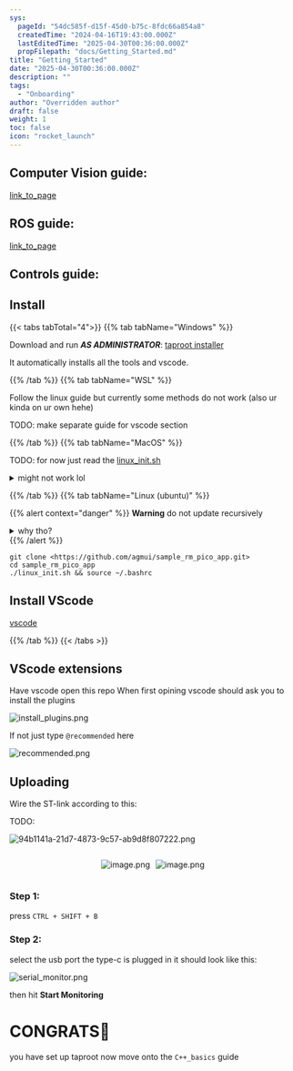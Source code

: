 ```yaml
---
sys:
  pageId: "54dc585f-d15f-45d0-b75c-8fdc66a854a8"
  createdTime: "2024-04-16T19:43:00.000Z"
  lastEditedTime: "2025-04-30T00:36:00.000Z"
  propFilepath: "docs/Getting_Started.md"
title: "Getting_Started"
date: "2025-04-30T00:36:00.000Z"
description: ""
tags:
  - "Onboarding"
author: "Overridden author"
draft: false
weight: 1
toc: false
icon: "rocket_launch"
---
```


## Computer Vision guide:

[link_to_page](86d45bc0-388b-4d26-8848-44f255f73d0e)

## ROS guide:

[link_to_page](3c76c1de-ec8f-46d6-8b0a-294005edc2d5)

## Controls guide:

## Install

{{< tabs tabTotal="4">}}
{{% tab tabName="Windows" %}}

Download and run _**AS ADMINISTRATOR**_: [taproot installer](https://github.com/Thornbots/TeachingFreshies/releases/tag/1.0)

It automatically installs all the tools and vscode.

{{% /tab %}}
{{% tab tabName="WSL" %}}

Follow the linux guide but currently some methods do not work (also ur kinda on ur own hehe)

TODO: make separate guide for vscode section

{{% /tab %}}
{{% tab tabName="MacOS" %}}

TODO: for now just read the [linux_init.sh](https://github.com/agmui/sample_rm_pico_app/blob/main/linux_init.sh)

<details>
<summary>might not work lol</summary>

`brew install libusb pkg-config`

Next install: [vscode](https://code.visualstudio.com/Download)

</details>

{{% /tab %}}
{{% tab tabName="Linux (ubuntu)" %}}

{{% alert context="danger" %}}
**Warning** do not update recursively
<details>
<summary>why tho?</summary>
There are some submodules that may go on for a while (like tinyusb) and I highly
recommend you don't need to get them.
If you want to see what submodules I update just look in `linux_init.sh`
</details>
{{% /alert %}}

```shell
git clone <https://github.com/agmui/sample_rm_pico_app.git>
cd sample_rm_pico_app
./linux_init.sh && source ~/.bashrc
```

## Install VScode

[vscode](https://code.visualstudio.com/Download)

{{% /tab %}}
{{< /tabs >}}

## VScode extensions

Have vscode open this repo
When first opining vscode should ask you to install the plugins

![install_plugins.png](https://prod-files-secure.s3.us-west-2.amazonaws.com/d518164a-d88e-44d1-a4ee-3adb3bd8bce0/89bd30f0-1825-4e77-867b-0a41ce370880/install_plugins.png?X-Amz-Algorithm=AWS4-HMAC-SHA256&X-Amz-Content-Sha256=UNSIGNED-PAYLOAD&X-Amz-Credential=ASIAZI2LB46637DH5R7N%2F20250517%2Fus-west-2%2Fs3%2Faws4_request&X-Amz-Date=20250517T200824Z&X-Amz-Expires=3600&X-Amz-Security-Token=IQoJb3JpZ2luX2VjEKz%2F%2F%2F%2F%2F%2F%2F%2F%2F%2FwEaCXVzLXdlc3QtMiJHMEUCIDIYo3CIR9aCYLnf%2Fq1OUbDjQ%2Fbe42%2FlPj8IRoK2o4KuAiEA%2BF1bgGix4kH9fLWGWiOIVnySrQAr4ZEXQsYqzKGRT6oq%2FwMIZRAAGgw2Mzc0MjMxODM4MDUiDAHfvpJFUNPo0deJ2SrcA2Beb%2FhBUSHMsMdL%2BAkLLToH049kCCbl9E2Tbw8AagJ9725bPrSYrLxkz4SLBfB8w673M3G4r5IuVnc4lV0qu26LC5WW2MsPXOlLM%2FwE9A33WHJMAR826LLHJhlnBGXdI6DpWjWzLbhn9Qz%2BcQu86cuiFXMPliW3iMg0cIA7l1c8%2FeLyB20VdCZgCKoJn51KD9jZNc1ZPYmwg5OrcTNH2OvLrLB7PeWkor4a%2FA8u2uY2Zebq5ySHyoNb0b3mX1uH2QWkrE1kOPjj7XgRyWXuOrOmxwFpnLLpBkQxrv9WA%2B1Q7tUNrZx8Kp9lYzad5Lky%2Fr%2BshxzKj5jAm6xzNu4lULfmBTs9jbI8tqgwIbBC1A%2BHSJ7XRKg7nAEP9H4iVW3CTAh0tC%2BtBG%2Fi9BKnkKSgOWLxUrhXXhzUMBCAD3FltKq7hmimRsPOcT%2BQAubxybpwAKBUhAzo1649P3gvL3Gd4WKNSJGildoY2l%2B1dGFqNV95CeBnyhMLPwBDOKw3r8F5HSuJYKkY7qhOszM5Rf57T8a9tM5ipQyfO%2BTISR%2FIjxqU92QZedSF50FgtQFtGBvSpX1%2FgqoGdvQ1LcZYcc4BHoOfqrJj6vL1tNk8HAbAtdDWbUgvsUwJmj31kMjkMI3Lo8EGOqUBybFTtg7yB1FxqlnvDgpdFBxTMsS%2BYsj55uCKo9cDJ6pn2cvs%2F9MUO7xaFd6%2FmRGVvqmCsp8HzxU9oMZuLhUci6FrOpAlVxJV%2F0zx3dzUhWb2LPL%2FC38cFkapON7wXtVxknDQFYDx%2BDL%2B2AeCdPzzbAGrkcuzNtQWKVoEBziAETB%2FyqwSg7YmcLpaa2AB%2F9cPrPeJ3Vwzj%2BUQHvYtxubBljn2zRCy&X-Amz-Signature=8cb74b045b5c7a9fdfe57ae42459cc8286f636adcd150840eef59f2af6d62a6e&X-Amz-SignedHeaders=host&x-id=GetObject)

If not just type `@recommended` here  

![recommended.png](https://prod-files-secure.s3.us-west-2.amazonaws.com/d518164a-d88e-44d1-a4ee-3adb3bd8bce0/61e661e9-5d85-4dfc-be0d-8d2097a5e793/recommended.png?X-Amz-Algorithm=AWS4-HMAC-SHA256&X-Amz-Content-Sha256=UNSIGNED-PAYLOAD&X-Amz-Credential=ASIAZI2LB46637DH5R7N%2F20250517%2Fus-west-2%2Fs3%2Faws4_request&X-Amz-Date=20250517T200824Z&X-Amz-Expires=3600&X-Amz-Security-Token=IQoJb3JpZ2luX2VjEKz%2F%2F%2F%2F%2F%2F%2F%2F%2F%2FwEaCXVzLXdlc3QtMiJHMEUCIDIYo3CIR9aCYLnf%2Fq1OUbDjQ%2Fbe42%2FlPj8IRoK2o4KuAiEA%2BF1bgGix4kH9fLWGWiOIVnySrQAr4ZEXQsYqzKGRT6oq%2FwMIZRAAGgw2Mzc0MjMxODM4MDUiDAHfvpJFUNPo0deJ2SrcA2Beb%2FhBUSHMsMdL%2BAkLLToH049kCCbl9E2Tbw8AagJ9725bPrSYrLxkz4SLBfB8w673M3G4r5IuVnc4lV0qu26LC5WW2MsPXOlLM%2FwE9A33WHJMAR826LLHJhlnBGXdI6DpWjWzLbhn9Qz%2BcQu86cuiFXMPliW3iMg0cIA7l1c8%2FeLyB20VdCZgCKoJn51KD9jZNc1ZPYmwg5OrcTNH2OvLrLB7PeWkor4a%2FA8u2uY2Zebq5ySHyoNb0b3mX1uH2QWkrE1kOPjj7XgRyWXuOrOmxwFpnLLpBkQxrv9WA%2B1Q7tUNrZx8Kp9lYzad5Lky%2Fr%2BshxzKj5jAm6xzNu4lULfmBTs9jbI8tqgwIbBC1A%2BHSJ7XRKg7nAEP9H4iVW3CTAh0tC%2BtBG%2Fi9BKnkKSgOWLxUrhXXhzUMBCAD3FltKq7hmimRsPOcT%2BQAubxybpwAKBUhAzo1649P3gvL3Gd4WKNSJGildoY2l%2B1dGFqNV95CeBnyhMLPwBDOKw3r8F5HSuJYKkY7qhOszM5Rf57T8a9tM5ipQyfO%2BTISR%2FIjxqU92QZedSF50FgtQFtGBvSpX1%2FgqoGdvQ1LcZYcc4BHoOfqrJj6vL1tNk8HAbAtdDWbUgvsUwJmj31kMjkMI3Lo8EGOqUBybFTtg7yB1FxqlnvDgpdFBxTMsS%2BYsj55uCKo9cDJ6pn2cvs%2F9MUO7xaFd6%2FmRGVvqmCsp8HzxU9oMZuLhUci6FrOpAlVxJV%2F0zx3dzUhWb2LPL%2FC38cFkapON7wXtVxknDQFYDx%2BDL%2B2AeCdPzzbAGrkcuzNtQWKVoEBziAETB%2FyqwSg7YmcLpaa2AB%2F9cPrPeJ3Vwzj%2BUQHvYtxubBljn2zRCy&X-Amz-Signature=78a66dfdd7ca155677a41e5bb1508b5494bc7c74568ef30952eeeb96ecc6f961&X-Amz-SignedHeaders=host&x-id=GetObject)

## Uploading

Wire the ST-link according to this:

TODO:

![94b1141a-21d7-4873-9c57-ab9d8f807222.png](https://prod-files-secure.s3.us-west-2.amazonaws.com/d518164a-d88e-44d1-a4ee-3adb3bd8bce0/e5fad17d-ab82-4300-9f4c-505ab4b1202c/94b1141a-21d7-4873-9c57-ab9d8f807222.png?X-Amz-Algorithm=AWS4-HMAC-SHA256&X-Amz-Content-Sha256=UNSIGNED-PAYLOAD&X-Amz-Credential=ASIAZI2LB46637DH5R7N%2F20250517%2Fus-west-2%2Fs3%2Faws4_request&X-Amz-Date=20250517T200824Z&X-Amz-Expires=3600&X-Amz-Security-Token=IQoJb3JpZ2luX2VjEKz%2F%2F%2F%2F%2F%2F%2F%2F%2F%2FwEaCXVzLXdlc3QtMiJHMEUCIDIYo3CIR9aCYLnf%2Fq1OUbDjQ%2Fbe42%2FlPj8IRoK2o4KuAiEA%2BF1bgGix4kH9fLWGWiOIVnySrQAr4ZEXQsYqzKGRT6oq%2FwMIZRAAGgw2Mzc0MjMxODM4MDUiDAHfvpJFUNPo0deJ2SrcA2Beb%2FhBUSHMsMdL%2BAkLLToH049kCCbl9E2Tbw8AagJ9725bPrSYrLxkz4SLBfB8w673M3G4r5IuVnc4lV0qu26LC5WW2MsPXOlLM%2FwE9A33WHJMAR826LLHJhlnBGXdI6DpWjWzLbhn9Qz%2BcQu86cuiFXMPliW3iMg0cIA7l1c8%2FeLyB20VdCZgCKoJn51KD9jZNc1ZPYmwg5OrcTNH2OvLrLB7PeWkor4a%2FA8u2uY2Zebq5ySHyoNb0b3mX1uH2QWkrE1kOPjj7XgRyWXuOrOmxwFpnLLpBkQxrv9WA%2B1Q7tUNrZx8Kp9lYzad5Lky%2Fr%2BshxzKj5jAm6xzNu4lULfmBTs9jbI8tqgwIbBC1A%2BHSJ7XRKg7nAEP9H4iVW3CTAh0tC%2BtBG%2Fi9BKnkKSgOWLxUrhXXhzUMBCAD3FltKq7hmimRsPOcT%2BQAubxybpwAKBUhAzo1649P3gvL3Gd4WKNSJGildoY2l%2B1dGFqNV95CeBnyhMLPwBDOKw3r8F5HSuJYKkY7qhOszM5Rf57T8a9tM5ipQyfO%2BTISR%2FIjxqU92QZedSF50FgtQFtGBvSpX1%2FgqoGdvQ1LcZYcc4BHoOfqrJj6vL1tNk8HAbAtdDWbUgvsUwJmj31kMjkMI3Lo8EGOqUBybFTtg7yB1FxqlnvDgpdFBxTMsS%2BYsj55uCKo9cDJ6pn2cvs%2F9MUO7xaFd6%2FmRGVvqmCsp8HzxU9oMZuLhUci6FrOpAlVxJV%2F0zx3dzUhWb2LPL%2FC38cFkapON7wXtVxknDQFYDx%2BDL%2B2AeCdPzzbAGrkcuzNtQWKVoEBziAETB%2FyqwSg7YmcLpaa2AB%2F9cPrPeJ3Vwzj%2BUQHvYtxubBljn2zRCy&X-Amz-Signature=3a8b59408f8db3a49e9685e3f1c42a019cd533cf98fc5bd26ec538dedac34fac&X-Amz-SignedHeaders=host&x-id=GetObject)

<div style="display: flex;flex-direction: row; column-gap:10px; max-width: 630px;justify-content: center;">
<div>

![image.png](https://prod-files-secure.s3.us-west-2.amazonaws.com/d518164a-d88e-44d1-a4ee-3adb3bd8bce0/210ecb78-1116-4d7b-b9b7-2292f66fa2c2/image.png?X-Amz-Algorithm=AWS4-HMAC-SHA256&X-Amz-Content-Sha256=UNSIGNED-PAYLOAD&X-Amz-Credential=ASIAZI2LB466Z26KH3G5%2F20250517%2Fus-west-2%2Fs3%2Faws4_request&X-Amz-Date=20250517T200828Z&X-Amz-Expires=3600&X-Amz-Security-Token=IQoJb3JpZ2luX2VjEKz%2F%2F%2F%2F%2F%2F%2F%2F%2F%2FwEaCXVzLXdlc3QtMiJIMEYCIQDtNlTrudNg8g3Az27aI%2BLCWparCpmITlaWwQIB29Z9igIhALITyNMfkLj4Ci23Bq36gEKIidowdvt26FsjobqCJsn0Kv8DCGUQABoMNjM3NDIzMTgzODA1IgzvzwaG1o6BJ8jtn4Aq3AM7NBnOS6LhqByRxkd5Xa81I9%2FHmI9LH69WFbFpHI8rLfIjZ83UuRHCU0uAO8VuCR0yJmE1ic%2B7eav63qmsN8U4vtSPBPL6aoZqyFOlIvXCpTHGIHLkDkZCAY2%2FirQN9tzryQOTcbL1f9ojyum5IJ8tXR2fFvfrlLnm1lfBGmIr5pFis9D01h0Yn83Sujx8InS20gS0yuM%2BfCiSG9qqmgG8pAwJ%2BlFSN9debI0SBq9tTiGUzxkOh7sJztcGjg4myd75wM8TFwJ%2FBi6027sCUHeRTa162OJgkIFZmm5Y8i2dG9VqxXKXwWs%2F067mP6xaH4vtx144P%2BvEfU6AHc6qSoi2VH7GrF7jbCbA%2FyjR3IIVeAkWEhslFF0dxjs5SnaOrbzIkYE1%2Bk7g6W5XYwHon6mymbNo5Hy93IRgF1tQBX%2FhYFZdngDq9WiAJN6rDOJLcJ8JomF1Lu7b6ah8%2F0fpWY1pBRFHrD%2B%2BRqlYO6WdeiDTtjboV6%2BwfZuUPbdxe0Ck8x940xuxteArhiCAGHojezaH3Octl6kN4YVenvGNtk1eYGQx%2BOsY6WGx0XL4V0%2BawNeZl%2BOh7kSUPPf0l9pAf7Ctc4KXlNWG9QkFCZD2FDYTFIbmB5zOxtfTlXAHNzC1y6PBBjqkAUbCuCpSYw9ipN4W09JCAgVgWjvJjIpUKchEANDwFYF3MlHKt9ala80VR9oGKu6sVbcxNdpF6o5WR8ZTY%2B6ykLDk0%2FmEljw5bMYeOVQgNPJy6%2FlM0O0Ih9aXOhj5ZoSTO8Cun8z11QAUsDn0ex4GjI08IUOX%2FRT3WdUU69NdDiMhgf6diF4%2FGQWmodVGJmao0q3Xb9GwwyIgpmCnISQ9iB5uhBBv&X-Amz-Signature=15a7cabc5a3ea6b1501478a8dd223a419708a69e9ad5118ad1f20c54c838ddb1&X-Amz-SignedHeaders=host&x-id=GetObject)

</div>
<div>

![image.png](https://prod-files-secure.s3.us-west-2.amazonaws.com/d518164a-d88e-44d1-a4ee-3adb3bd8bce0/33a0fd0f-8ca6-4a86-8e09-26e95ded1fff/image.png?X-Amz-Algorithm=AWS4-HMAC-SHA256&X-Amz-Content-Sha256=UNSIGNED-PAYLOAD&X-Amz-Credential=ASIAZI2LB4662W3ZKJWS%2F20250517%2Fus-west-2%2Fs3%2Faws4_request&X-Amz-Date=20250517T200828Z&X-Amz-Expires=3600&X-Amz-Security-Token=IQoJb3JpZ2luX2VjEKz%2F%2F%2F%2F%2F%2F%2F%2F%2F%2FwEaCXVzLXdlc3QtMiJIMEYCIQDmKCohnTMHoQ2mKMQ0ftDZgx1ZrTL0%2BBI94FniooJwsAIhAK3XOMCINxmstE0qeE7ZLh4iqawR7HchDgSFMAFcRkHUKv8DCGUQABoMNjM3NDIzMTgzODA1Igw7ptQdo%2B5SEJkTJxkq3AOQkgTEg%2FVtLWQhTLmZFAf3qBYlAc2QGWkf3vIbcpPgVQ80URgHcqkVfOSKRTFzV8iEz%2BVpA5yoBEeN5INU%2FtxSgAqoXKh09GRXVqCKkSZFtLrmeYTIyZMj5kvQP6gZbJymtNhCpvWCrbn9QUlDEPdLbJm%2B6pIciE4lGIIHpNCPErf9mOiPdZhA1DQMhy%2ByGQObSBOpH%2F5GtIsx8%2BMGgSYssc9R8yg2ZXV19mWJC%2FbJilN%2B5y1GkmL%2FGH7jOUQyQpFFdQ3XxBxg7M1hDwnJ7wo4Ob9Bet0xQbMSKJSO5cJgxWQBSyJjpGDI6j9egKuGaeUBzzrjFBV%2F7gA8B%2FmC%2BI5eOQUWu%2F6GeBnLsVHqURjtvUF94AZnWXp6KCqjHTFepRIsXq9TfI4jg2Re2WVAj3DyaNW1xIifSig0basvCYeKZhrz1XkjNJd%2B2sW9ioonKheGHgLV9%2FsKTGSM2wWmM9pcpKLUmxbEb7y22M52kZVdXtA8zEbg2It25eiR3PLGzJAm8oJzzRR8INF3zFlyARENOcGP%2Fnn7UwwUaJ85JahgRx8CpQfu6c4wM642YiVxpmYBURBYfYMDp6B1P7382%2BXwXPTP2Fo9RDO96VNhZncnYC9qafvlo80qSy15ajDby6PBBjqkAU54%2FrCLLMT0KFuorr2txS6nkDTQg8bsl414Xn4uNtIdtEJCew9o2G2v%2ByOKHBPYgz1ukJspYBuIUwHNc%2Bg%2FDz5qJSh5l2tU%2FrTE9pGAe4AuQyujX%2BMq29c8qoPKiitDZXdxLAiw2ZA8b06z9K7mIIT%2FB%2FoHAByZJ%2FZsZNbqOeTNOFa70F4j1FPofxmD1KAuEDp0Cumh%2B0yAFvQ3JnaLI5dE0mb6&X-Amz-Signature=2dcbf88de4134a8320880a56a55c4e5277af5b0af7a76983d8abf9fd3a35ef9c&X-Amz-SignedHeaders=host&x-id=GetObject)

</div>
</div>

### Step 1:

press `CTRL + SHIFT + B`

### Step 2:

select the usb port the type-c is plugged in it should look like this:

![serial_monitor.png](https://prod-files-secure.s3.us-west-2.amazonaws.com/d518164a-d88e-44d1-a4ee-3adb3bd8bce0/f03f4774-05d4-4393-b6a0-d5efb6d315ab/serial_monitor.png?X-Amz-Algorithm=AWS4-HMAC-SHA256&X-Amz-Content-Sha256=UNSIGNED-PAYLOAD&X-Amz-Credential=ASIAZI2LB46637DH5R7N%2F20250517%2Fus-west-2%2Fs3%2Faws4_request&X-Amz-Date=20250517T200824Z&X-Amz-Expires=3600&X-Amz-Security-Token=IQoJb3JpZ2luX2VjEKz%2F%2F%2F%2F%2F%2F%2F%2F%2F%2FwEaCXVzLXdlc3QtMiJHMEUCIDIYo3CIR9aCYLnf%2Fq1OUbDjQ%2Fbe42%2FlPj8IRoK2o4KuAiEA%2BF1bgGix4kH9fLWGWiOIVnySrQAr4ZEXQsYqzKGRT6oq%2FwMIZRAAGgw2Mzc0MjMxODM4MDUiDAHfvpJFUNPo0deJ2SrcA2Beb%2FhBUSHMsMdL%2BAkLLToH049kCCbl9E2Tbw8AagJ9725bPrSYrLxkz4SLBfB8w673M3G4r5IuVnc4lV0qu26LC5WW2MsPXOlLM%2FwE9A33WHJMAR826LLHJhlnBGXdI6DpWjWzLbhn9Qz%2BcQu86cuiFXMPliW3iMg0cIA7l1c8%2FeLyB20VdCZgCKoJn51KD9jZNc1ZPYmwg5OrcTNH2OvLrLB7PeWkor4a%2FA8u2uY2Zebq5ySHyoNb0b3mX1uH2QWkrE1kOPjj7XgRyWXuOrOmxwFpnLLpBkQxrv9WA%2B1Q7tUNrZx8Kp9lYzad5Lky%2Fr%2BshxzKj5jAm6xzNu4lULfmBTs9jbI8tqgwIbBC1A%2BHSJ7XRKg7nAEP9H4iVW3CTAh0tC%2BtBG%2Fi9BKnkKSgOWLxUrhXXhzUMBCAD3FltKq7hmimRsPOcT%2BQAubxybpwAKBUhAzo1649P3gvL3Gd4WKNSJGildoY2l%2B1dGFqNV95CeBnyhMLPwBDOKw3r8F5HSuJYKkY7qhOszM5Rf57T8a9tM5ipQyfO%2BTISR%2FIjxqU92QZedSF50FgtQFtGBvSpX1%2FgqoGdvQ1LcZYcc4BHoOfqrJj6vL1tNk8HAbAtdDWbUgvsUwJmj31kMjkMI3Lo8EGOqUBybFTtg7yB1FxqlnvDgpdFBxTMsS%2BYsj55uCKo9cDJ6pn2cvs%2F9MUO7xaFd6%2FmRGVvqmCsp8HzxU9oMZuLhUci6FrOpAlVxJV%2F0zx3dzUhWb2LPL%2FC38cFkapON7wXtVxknDQFYDx%2BDL%2B2AeCdPzzbAGrkcuzNtQWKVoEBziAETB%2FyqwSg7YmcLpaa2AB%2F9cPrPeJ3Vwzj%2BUQHvYtxubBljn2zRCy&X-Amz-Signature=82bd7e36c117e35825692e607c90eb5e0189a698a213f4c276e568603175098f&X-Amz-SignedHeaders=host&x-id=GetObject)

then hit **Start Monitoring**

# CONGRATS🎉

you have set up taproot now move onto the `C++_basics` guide
